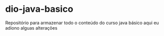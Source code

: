 # dio-java-basico
Repositório para armazenar todo o conteúdo do curso java básico
aqui eu adiono alguas alterações
